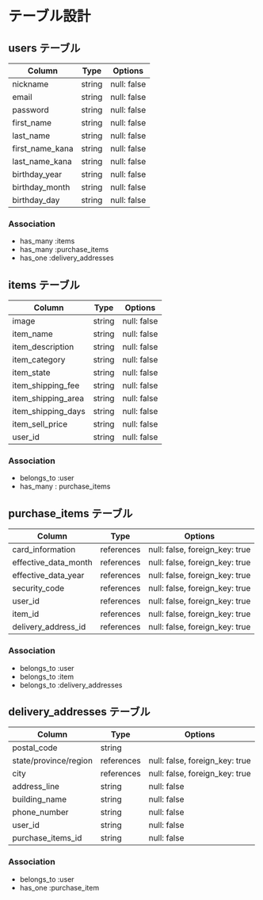 # テーブル設計

## users テーブル

| Column          | Type   | Options     |
| --------------- | ------ | ----------- |
| nickname        | string | null: false |
| email           | string | null: false |
| password        | string | null: false |
| first_name      | string | null: false |
| last_name       | string | null: false |
| first_name_kana | string | null: false |
| last_name_kana  | string | null: false |
| birthday_year   | string | null: false |
| birthday_month  | string | null: false |
| birthday_day    | string | null: false |

### Association

- has_many :items
- has_many :purchase_items
- has_one :delivery_addresses

## items テーブル

| Column             | Type   | Options     |
| ------------------ | ------ | ----------- |
| image              | string | null: false |
| item_name          | string | null: false |
| item_description   | string | null: false |
| item_category      | string | null: false |
| item_state         | string | null: false |
| item_shipping_fee  | string | null: false |
| item_shipping_area | string | null: false |
| item_shipping_days | string | null: false |
| item_sell_price    | string | null: false |
| user_id            | string | null: false |

### Association

- belongs_to :user
- has_many : purchase_items

## purchase_items テーブル

| Column               | Type       | Options                        |
| -------------------- | ---------- | ------------------------------ |
| card_information     | references | null: false, foreign_key: true |
| effective_data_month | references | null: false, foreign_key: true |
| effective_data_year  | references | null: false, foreign_key: true |
| security_code        | references | null: false, foreign_key: true |
| user_id              | references | null: false, foreign_key: true |
| item_id              | references | null: false, foreign_key: true |
| delivery_address_id  | references | null: false, foreign_key: true |

### Association

- belongs_to :user
- belongs_to :item
- belongs_to :delivery_addresses

## delivery_addresses テーブル

| Column                | Type       | Options                        |
| --------------------- | ---------- | ------------------------------ |
| postal_code           | string     |                                |
| state/province/region | references | null: false, foreign_key: true |
| city                  | references | null: false, foreign_key: true |
| address_line          | string     | null: false                    |
| building_name         | string     | null: false                    |
| phone_number          | string     | null: false                    |
| user_id               | string     | null: false                    |
| purchase_items_id     | string     | null: false                    |

### Association

- belongs_to :user
- has_one :purchase_item
